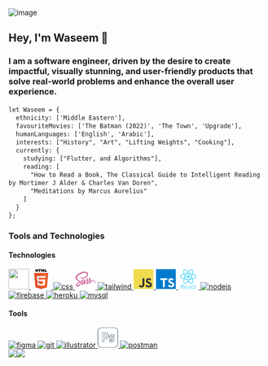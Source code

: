 ![image](https://github.com/waseemkhalo/waseemkhalo/assets/19737225/47343d79-99c7-4041-8d94-a93a02ad81e7)
## Hey, I'm Waseem 👋

### I am a software engineer, driven by the desire to create impactful, visually stunning, and user-friendly products that solve real-world problems and enhance the overall user experience.

```
let Waseem = {
  ethnicity: ['Middle Eastern'], 
  favouriteMovies: ['The Batman (2022)', 'The Town', 'Upgrade'],
  humanLanguages: ['English', 'Arabic'],
  interests: ["History", "Art", "Lifting Weights", "Cooking"],
  currently: {
    studying: ["Flutter, and Algorithms"], 
    reading: [
      "How to Read a Book, The Classical Guide to Intelligent Reading by Mortimer J Alder & Charles Van Doren",
      "Meditations by Marcus Aurelius"
    ]
  }
};

``` 

### Tools and Technologies

#### Technologies
<div>

<a href="https://flutter.dev/" target="_blank" rel="noreferrer">
<img src="https://storage.googleapis.com/cms-storage-bucket/4fd5520fe28ebf839174.svg alt="flutter" width="40" height="40"/>
</a>
  
<a href="https://www.w3.org/html/" target="_blank" rel="noreferrer">
  <img src="https://raw.githubusercontent.com/devicons/devicon/master/icons/html5/html5-original-wordmark.svg" alt="html5" width="40" height="40"/>
</a>

<a href="https://www.w3.org/css/" target="_blank" rel="noreferrer">
<img src="https://upload.wikimedia.org/wikipedia/commons/thumb/d/d5/CSS3_logo_and_wordmark.svg/1200px-CSS3_logo_and_wordmark.svg.png" alt="css" width="30" height="40"/>
</a>

<a href="https://sass-lang.com" target="_blank" rel="noreferrer">
  <img src="https://raw.githubusercontent.com/devicons/devicon/master/icons/sass/sass-original.svg" alt="sass" width="40" height="40"/>
</a>

<a href="https://tailwindcss.com/" target="_blank" rel="noreferrer">
  <img src="https://www.vectorlogo.zone/logos/tailwindcss/tailwindcss-icon.svg" alt="tailwind" width="40" height="40"/>
</a>

<a href="https://developer.mozilla.org/en-US/docs/Web/JavaScript" target="_blank" rel="noreferrer">
  <img src="https://raw.githubusercontent.com/devicons/devicon/master/icons/javascript/javascript-original.svg" alt="javascript" width="40" height="40"/>
</a>

<a href="https://www.typescriptlang.org/" target="_blank" rel="noreferrer">
  <img src="https://raw.githubusercontent.com/devicons/devicon/master/icons/typescript/typescript-original.svg" alt="typescript" width="40" height="40"/>
</a>

<a href="https://reactjs.org/" target="_blank" rel="noreferrer">
  <img src="https://raw.githubusercontent.com/devicons/devicon/master/icons/react/react-original-wordmark.svg" alt="react" width="40" height="40"/>
</a>

<a href="https://nodejs.org" target="_blank" rel="noreferrer">
  <img src="https://d1fmx1rbmqrxrr.cloudfront.net/zdnet/i/edit/ne/2021/07/NodeJS.jpg" alt="nodejs" width="55" height="40"/>
</a>

<a href="https://firebase.google.com/" target="_blank" rel="noreferrer">
  <img src="https://www.vectorlogo.zone/logos/firebase/firebase-icon.svg" alt="firebase" width="40" height="40"/>
</a>

<a href="https://heroku.com" target="_blank" rel="noreferrer">
  <img src="https://www.vectorlogo.zone/logos/heroku/heroku-icon.svg" alt="heroku" width="40" height="40"/>
</a>

<a href="https://www.mysql.com/" target="_blank" rel="noreferrer">
  <img src="https://www.linuxuntu.com/wp-content/uploads/2023/04/MySQL-Logo.jpg" alt="mysql" width="60" height="40"/>
</a>



</div>

#### Tools
<div>
<a href="https://www.figma.com/" target="_blank" rel="noreferrer">
  <img src="https://www.vectorlogo.zone/logos/figma/figma-icon.svg" alt="figma" width="40" height="40"/>
</a>
<a href="https://git-scm.com/" target="_blank" rel="noreferrer">
  <img src="https://www.vectorlogo.zone/logos/git-scm/git-scm-icon.svg" alt="git" width="40" height="40"/>
</a>
<a href="https://www.adobe.com/in/products/illustrator.html" target="_blank" rel="noreferrer">
  <img src="https://www.vectorlogo.zone/logos/adobe_illustrator/adobe_illustrator-icon.svg" alt="illustrator" width="40" height="40"/>
</a>
<a href="https://www.photoshop.com/en" target="_blank" rel="noreferrer">
  <img src="https://raw.githubusercontent.com/devicons/devicon/master/icons/photoshop/photoshop-line.svg" alt="photoshop" width="40" height="40"/>
</a>
<a href="https://postman.com" target="_blank" rel="noreferrer">
  <img src="https://www.vectorlogo.zone/logos/getpostman/getpostman-icon.svg" alt="postman" width="40" height="40"/>
</a>
  
</div>

<div style="display: flex;">
  <img height=200 src="https://github-readme-stats.vercel.app/api?username=waseemkhalo&&show_icons=true&theme=graywhite">
  <img height=200 src="https://github-readme-stats.vercel.app/api/top-langs/?username=waseemkhalo&layout=compact" >
</div>

